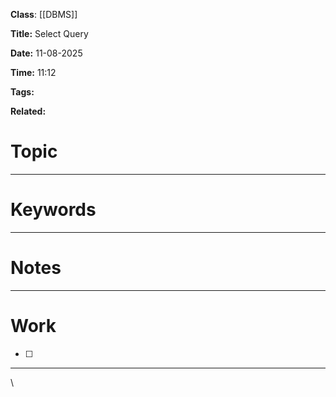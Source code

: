 **Class**: [[DBMS]]

**Title:** Select Query

**Date:** 11-08-2025

**Time:** 11:12

**Tags:**

**Related:**
# Topic



---
# Keywords



--- 
# Notes



---
# Work

- [ ] 

---
\
